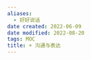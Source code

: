 ```yaml
---
aliases:
  - 好好说话
date created: 2022-06-09
date modified: 2022-08-20
tags: MOC
title: + 沟通与表达
---
```

